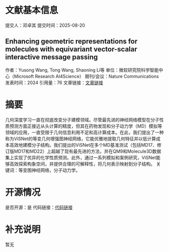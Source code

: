 # 文献基本信息

提交人：邓卓其
提交时间：2025-08-20
## Enhancing geometric representations for molecules with equivariant vector-scalar interactive message passing
作者：Yusong Wang, Tong Wang, Shaoning Li等
单位：微软研究院科学智能中心（Microsoft Research AI4Science）
期刊/会议：Nature Communications
发表时间：2024
引用量：76
文章链接：[文章链接](https://www.nature.com/articles/s41467-023-43720-2)
# 摘要
几何深度学习一直在彻底改变分子建模领域。尽管最先进的神经网络模型在分子性质预测方面正接近从头计算的精度，但其在药物发现和分子动力学（MD）模拟等领域的应用，一直受限于几何信息利用不足和高计算成本。在此，我们提出了一种称为ViSNet的等变几何增强图神经网络，它能优雅地提取几何特征并以低计算成本高效地建模分子结构。我们提出的ViSNet在多个MD基准测试（包括MD17、修订版MD17和MD22）上超越了现有最先进的方法，并在QM9和Molecule3D数据集上实现了优异的化学性质预测。此外，通过一系列模拟和案例研究，ViSNet能够高效探索构象空间，并提供合理的可解释性，将几何表示映射到分子结构。
关键词：等变图神经网络，分子动力学。
# 开源情况
是否开源：是
代码链接：[代码链接](https://github.com/microsoft/AI2BMD/tree/ViSNet)
# 补充说明
暂无

